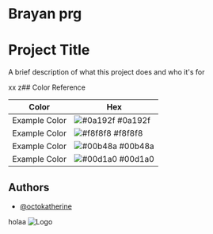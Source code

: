 
# Brayan prg


# Project Title

A brief description of what this project does and who it's for

xx
z## Color Reference

| Color             | Hex                                                                |
| ----------------- | ------------------------------------------------------------------ |
| Example Color | ![#0a192f](https://via.placeholder.com/10/0a192f?text=+) #0a192f |
| Example Color | ![#f8f8f8](https://via.placeholder.com/10/f8f8f8?text=+) #f8f8f8 |
| Example Color | ![#00b48a](https://via.placeholder.com/10/00b48a?text=+) #00b48a |
| Example Color | ![#00d1a0](https://via.placeholder.com/10/00b48a?text=+) #00d1a0 |


## Authors

- [@octokatherine](https://www.github.com/octokatherine)

holaa
![Logo](https://www.bing.com/images/search?q=imagenes+random&id=F60353587EFB226AAED942A23F28096CBC9A3C59&FORM=IACFIR)




